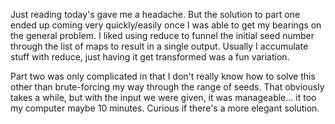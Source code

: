 Just reading today's gave me a headache. But the solution to part one ended up
coming very quickly/easily once I was able to get my bearings on the general
problem. I liked using reduce to funnel the initial seed number through the list
of maps to result in a single output. Usually I accumulate stuff with reduce,
just having it get transformed was a fun variation.

Part two was only complicated in that I don't really know how to solve this
other than brute-forcing my way through the range of seeds. That obviously takes
a while, but with the input we were given, it was manageable... it too my
computer maybe 10 minutes. Curious if there's a more elegant solution.
